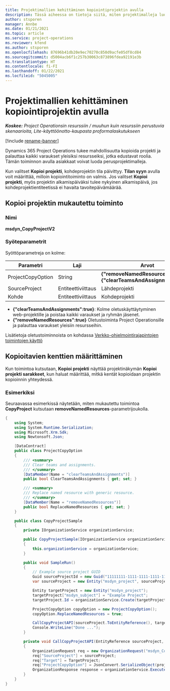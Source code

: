```yaml
---
title: Projektimallien kehittäminen kopiointiprojektin avulla
description: Tässä aiheessa on tietoja siitä, miten projektimalleja luodaan kopioi projekti -mukautetun toiminnon avulla.
author: stsporen
manager: Annbe
ms.date: 01/21/2021
ms.topic: article
ms.service: project-operations
ms.reviewer: kfend
ms.author: stsporen
ms.openlocfilehash: 87696b41db20e9ec70270c850d9acfe05df8cd84
ms.sourcegitcommit: d5004acb6f1c257b30063c873896fdea92191e3b
ms.translationtype: HT
ms.contentlocale: fi-FI
ms.lasthandoff: 01/22/2021
ms.locfileid: "5045005"
---
```

# <a name="develop-project-templates-with-copy-project"></a>Projektimallien kehittäminen kopiointiprojektin avulla

_**Koskee:** Project Operationsin resurssiin / muuhun kuin resurssiin perustuvia skenaarioita, Lite-käyttöönotto-kaupasta proformalaskutukseen_

[!include [rename-banner](~/includes/cc-data-platform-banner.md)]

Dynamics 365 Project Operations tukee mahdollisuutta kopioida projekti ja palauttaa kaikki varaukset yleisiksi resursseiksi, jotka edustavat roolia. Tämän toiminnon avulla asiakkaat voivat luoda perusprojektimalleja.

Kun valitset **Kopioi projekti**, kohdeprojektin tila päivittyy. **Tilan syyn** avulla voit määrittää, milloin kopiointitoiminto on valmis. Jos valitset **Kopioi projekti**, myös projektin alkamispäiväksi tulee nykyinen alkamispäivä, jos kohdeprojektientiteetissä ei havaita tavoitepäivämäärää.

## <a name="copy-project-custom-action"></a>Kopioi projektin mukautettu toiminto 

### <a name="name"></a>Nimi 

**msdyn_CopyProjectV2**

### <a name="input-parameters"></a>Syöteparametrit
Syöttöparametreja on kolme:

| Parametri          | Laji   | Arvot                                                   | 
|--------------------|--------|----------------------------------------------------------|
| ProjectCopyOption  | String | **{"removeNamedResources":true}** tai **{"clearTeamsAndAssignments":true}** |
| SourceProject      | Entiteettiviittaus | Lähdeprojekti |
| Kohde             | Entiteettiviittaus | Kohdeprojekti |


- **{"clearTeamsAndAssignments":true}**: Kolme oletuskäyttäytyminen web-projektille ja poistaa kaikki varaukset ja ryhmän jäsenet.
- **{"removeNamedResources":true}** Oletustoiminta Project Operationsille ja palauttaa varaukset yleisiin resursseihin.

Lisätietoja oletustoiminnoista on kohdassa [Verkko-ohjelmointirajapintojen toimintojen käyttö](https://docs.microsoft.com/powerapps/developer/common-data-service/webapi/use-web-api-actions)

## <a name="specify-fields-to-copy"></a>Kopioitavien kenttien määrittäminen 
Kun toimintoa kutsutaan, **Kopioi projekti** näyttää projektinäkymän **Kopioi projekti sarakkeet**, kun haluat määrittää, mitkä kentät kopioidaan projektin kopioinnin yhteydessä.


### <a name="example"></a>Esimerkiksi
Seuraavassa esimerkissä näytetään, miten mukautettu toimintoa **CopyProject** kutsutaan **removeNamedResources**-parametrijoukolla.
```C#
{
    using System;
    using System.Runtime.Serialization;
    using Microsoft.Xrm.Sdk;
    using Newtonsoft.Json;

    [DataContract]
    public class ProjectCopyOption
    {
        /// <summary>
        /// Clear teams and assignments.
        /// </summary>
        [DataMember(Name = "clearTeamsAndAssignments")]
        public bool ClearTeamsAndAssignments { get; set; }

        /// <summary>
        /// Replace named resource with generic resource.
        /// </summary>
        [DataMember(Name = "removeNamedResources")]
        public bool ReplaceNamedResources { get; set; }
    }

    public class CopyProjectSample
    {
        private IOrganizationService organizationService;

        public CopyProjectSample(IOrganizationService organizationService)
        {
            this.organizationService = organizationService;
        }

        public void SampleRun()
        {
            // Example source project GUID
            Guid sourceProjectId = new Guid("11111111-1111-1111-1111-111111111111");
            var sourceProject = new Entity("msdyn_project", sourceProjectId);

            Entity targetProject = new Entity("msdyn_project");
            targetProject["msdyn_subject"] = "Example Project";
            targetProject.Id = organizationService.Create(targetProject);

            ProjectCopyOption copyOption = new ProjectCopyOption();
            copyOption.ReplaceNamedResources = true;

            CallCopyProjectAPI(sourceProject.ToEntityReference(), targetProject.ToEntityReference(), copyOption);
            Console.WriteLine("Done ...");
        }

        private void CallCopyProjectAPI(EntityReference sourceProject, EntityReference TargetProject, ProjectCopyOption projectCopyOption)
        {
            OrganizationRequest req = new OrganizationRequest("msdyn_CopyProjectV2");
            req["SourceProject"] = sourceProject;
            req["Target"] = TargetProject;
            req["ProjectCopyOption"] = JsonConvert.SerializeObject(projectCopyOption);
            OrganizationResponse response = organizationService.Execute(req);
        }
    }
}
```
